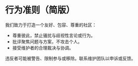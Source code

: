 # 行为准则（简版）

我们致力于打造一个友好、包容、尊重的社区：
- 尊重彼此，禁止骚扰与歧视性言论或行为。
- 批评聚焦问题与方案，不攻击个人。
- 接受维护者的合理裁决与协调。

违反者可能被警告、限制参与或移除。联系维护团队以申诉或反馈。

